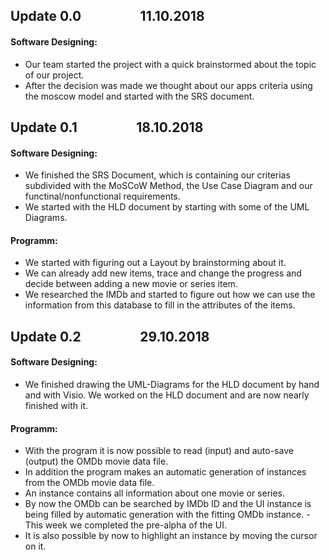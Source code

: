 ## Update 0.0  &nbsp;&nbsp;&nbsp;&nbsp;&nbsp;&nbsp;&nbsp;&nbsp;&nbsp;&nbsp;&nbsp;&nbsp;&nbsp;&nbsp;&nbsp;&nbsp;&nbsp; 11.10.2018
#### Software Designing:
- Our team started the project with a quick brainstormed about the topic of our project.
- After the decision was made we thought about our apps criteria using the moscow model and started with the SRS document.

## Update 0.1  &nbsp;&nbsp;&nbsp;&nbsp;&nbsp;&nbsp;&nbsp;&nbsp;&nbsp;&nbsp;&nbsp;&nbsp;&nbsp;&nbsp;&nbsp;&nbsp;&nbsp; 18.10.2018
#### Software Designing:
- We finished the SRS Document, which is containing our criterias subdivided with the MoSCoW Method, the Use Case Diagram and our functinal/nonfunctional requirements. 
- We started with the HLD document by starting with some of the UML Diagrams.

#### Programm:
- We started with figuring out a Layout by brainstorming about it.
- We can already add new items, trace and change the progress and decide between adding a new movie or series item.
- We researched the IMDb and started to figure out how we can use the information from this database to fill in the attributes of the items.

## Update 0.2  &nbsp;&nbsp;&nbsp;&nbsp;&nbsp;&nbsp;&nbsp;&nbsp;&nbsp;&nbsp;&nbsp;&nbsp;&nbsp;&nbsp;&nbsp;&nbsp;&nbsp; 29.10.2018
#### Software Designing:
- We finished drawing the UML-Diagrams for the HLD document by hand and with Visio. We worked on the HLD document and are now nearly finished with it.

#### Programm:
- With the program it is now possible to read (input) and auto-save (output) the OMDb movie data file. 
- In addition the program makes an automatic generation of instances from the OMDb movie data file. 
- An instance contains all information about one movie or series. 
- By now the OMDb can be searched by IMDb ID and the UI instance is being filled by automatic generation with the fitting OMDb instance. 
-This week we completed the pre-alpha of the UI. 
- It is also possible by now to highlight an instance by moving the cursor on it.
